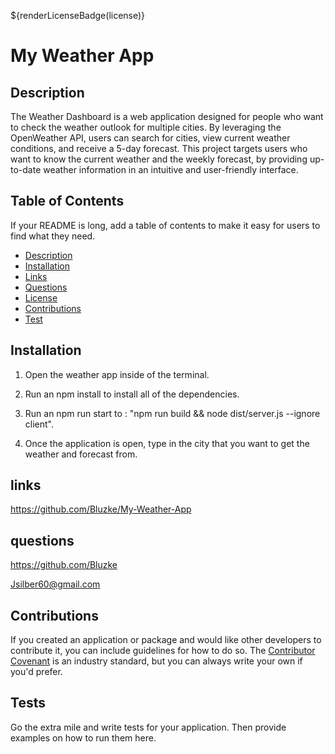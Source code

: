   ${renderLicenseBadge(license)}
  # My Weather App

## Description

The Weather Dashboard is a web application designed for people who want to check the weather outlook for multiple cities. By leveraging the OpenWeather API, users can search for cities, view current weather conditions, and receive a 5-day forecast. This project targets users who want to know the current weather and the weekly forecast, by providing up-to-date weather information in an intuitive and user-friendly interface.




## Table of Contents 

If your README is long, add a table of contents to make it easy for users to find what they need.

- [Description](#description)
- [Installation](#installation)
- [Links](#links)
- [Questions](#questions)
- [License](#${license})
- [Contributions](#contribution)
- [Test](#test)

## Installation

1. Open the weather app inside of the terminal.

2. Run an npm install to install all of the dependencies.

3. Run an npm run start to : "npm run build && node dist/server.js --ignore client".

4. Once the application is open, type in the city that you want to get the weather and forecast from.


## links

https://github.com/Bluzke/My-Weather-App



## questions

https://github.com/Bluzke

Jsilber60@gmail.com



## Contributions

If you created an application or package and would like other developers to contribute it, you can include guidelines for how to do so. The [Contributor Covenant](https://www.contributor-covenant.org/) is an industry standard, but you can always write your own if you'd prefer.


## Tests

Go the extra mile and write tests for your application. Then provide examples on how to run them here.
